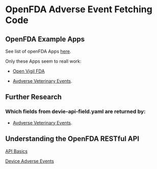 # OpenFDA Adverse Event Fetching Code

## OpenFDA Example Apps

See list of openFDA Apps [here](https://open.fda.gov/community/).

Only these Apps seem to reall work:

- [Open Vigil FDA](https://openvigil.pharmacology.uni-kiel.de/openvigilfda.php) 

- [Avdverse Veterinary Events](https://adversevetevents.com/search/).

## Further Research 

### Which fields from devie-api-field.yaml are returned by:

- [Avdverse Veterinary Events](https://adversevetevents.com/search/).


## Understanding the OpenFDA RESTful API

[API Basics](open-fda-api.md)

[Device Adverse Events](device-adverse-events.md)


